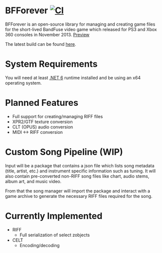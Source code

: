 # BFForever [![CI](https://github.com/PikminGuts92/BFForever/workflows/CI/badge.svg)](https://github.com/PikminGuts92/BFForever/actions?query=workflow%3ACI)
BFForever is an open-source library for managing and creating game files for the short-lived BandFuse video game which released for PS3 and Xbox 360 consoles in November 2013. [Preview](https://www.youtube.com/watch?v=NHvFKonTGR0)

The latest build can be found [here](https://github.com/PikminGuts92/BFForever/actions/workflows/ci.yml).

# System Requirements
You will need at least [.NET 6](https://dotnet.microsoft.com/download/dotnet-core) runtime installed and be using an x64 operating system.

# Planned Features
* Full support for creating/managing RIFF files
* XPR2/GTF texture conversion
* CLT (OPUS) audio conversion
* MIDI <-> RIFF conversion

# Custom Song Pipeline (WIP)
Input will be a package that contains a json file which lists song metadata (title, artist, etc.) and instrument specific information such as tuning. It will also contain pre-converted non-RIFF song files like chart, audio stems, album art, and music video.

From that the song manager will import the package and interact with a game archive to generate the necessary RIFF files required for the song.

# Currently Implemented
* RIFF
  * Full serialization of select zobjects
* CELT
  * Encoding/decoding
